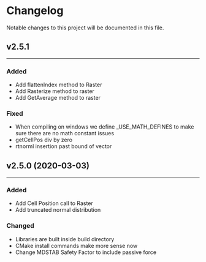 # Changelog

Notable changes to this project will be documented in this file.

## v2.5.1
---
### Added

- Add flattenIndex method to Raster
- Add Rasterize method to raster
- Add GetAverage method to raster

### Fixed

- When compiling on windows we define _USE_MATH_DEFINES to make sure there are no math constant issues
- getCellPos div by zero
- rtnorml insertion past bound of vector

## v2.5.0 (2020-03-03)
---

### Added

- Add Cell Position call to Raster
- Add truncated normal distribution

### Changed

- Libraries are built inside build directory
- CMake install commands make more sense now
- Change MDSTAB Safety Factor to include passive force

